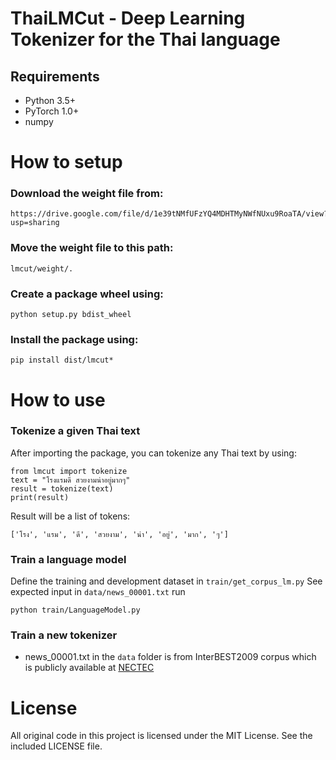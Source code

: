 ThaiLMCut - Deep Learning Tokenizer for the Thai language
=====================================================

## Requirements

- Python 3.5+
- PyTorch 1.0+
- numpy 

# How to setup

### Download the weight file from:
```
https://drive.google.com/file/d/1e39tNMfUFzYQ4MDHTMyNWfNUxu9RoaTA/view?usp=sharing
```

### Move the weight file to this path:
```
lmcut/weight/.
```

### Create a package wheel using:
```python setup.py bdist_wheel```

### Install the package using:
```
pip install dist/lmcut*
```

# How to use

### Tokenize a given Thai text

After importing the package, you can tokenize any Thai text by using:
```
from lmcut import tokenize
text = "โรงแรมดี สวยงามน่าอยู่มากๆ"
result = tokenize(text)
print(result)
```

Result will be a list of tokens:
```
['โรง', 'แรม', 'ดี', 'สวยงาม', 'น่า', 'อยู่', 'มาก', 'ๆ']
```


### Train a language model

Define the training and development dataset in `train/get_corpus_lm.py`
See expected input in `data/news_00001.txt`
run
```
python train/LanguageModel.py
```



### Train a new tokenizer


* news_00001.txt in the `data` folder is from InterBEST2009 corpus which is publicly available at [NECTEC](https://www.nectec.or.th/corpus/index.php?league=pm)


# License

All original code in this project is licensed under the MIT License. See the included LICENSE file.
